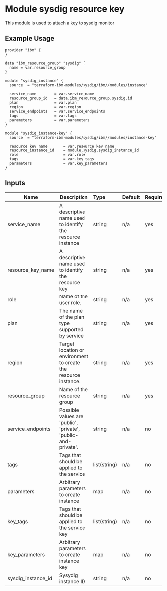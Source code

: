 # Module sysdig resource key 

This module is used to attach a key to sysdig monitor

## Example Usage
```
provider "ibm" {
}

data "ibm_resource_group" "sysdig" {
  name = var.resource_group
}

module "sysdig_instance" {
  source  = "terraform-ibm-modules/sysdig/ibm//modules/instance"

  service_name        = var.service_name
  resource_group_id   = data.ibm_resource_group.sysdig.id
  plan                = var.plan
  region              = var.region
  service_endpoints   = var.service_endpoints
  tags                = var.tags
  parameters          = var.parameters
}

module "sysdig_instance-key" {
  source  = "terraform-ibm-modules/sysdig/ibm//modules/instance-key"

  resource_key_name       = var.resource_key_name
  resource_instance_id    = module.sysdig.sysdig_instance_id  
  role                    = var.role
  tags                    = var.key_tags
  parameters              = var.key_parameters
}
```

<!-- BEGINNING OF PRE-COMMIT-TERRAFORM DOCS HOOK -->
## Inputs


| Name               | Description                                                      | Type         | Default | Required |
|--------------------|------------------------------------------------------------------|:-------------|:------- |:---------|
| service\_name      | A descriptive name used to identify the resource instance        | string       | n/a     | yes      |
| resource\_key\_name| A descriptive name used to identify the resource key             | string       | n/a     | yes      |
| role               | Name of the user role.                                           | string       | n/a     | yes      |
| plan               | The name of the plan type supported by service.                  | string       | n/a     | yes      |
| region             | Target location or environment to create the resource instance.  | string       | n/a     | yes      |
| resource\_group    | Name of the resource group                                       | string       | n/a     | yes      |
| service\_endpoints | Possible values are 'public', 'private', 'public-and-private'.   | string       | n/a     | no       |
| tags               | Tags that should be applied to the service                       | list(string) | n/a     | no       |
| parameters         | Arbitrary parameters to create instance                          | map          | n/a     | no       |
| key\_tags          | Tags that should be applied to the service key                   | list(string) | n/a     | no       |
| key\_parameters    | Arbitrary parameters to create instance key                      | map          | n/a     | no       |
| sysdig\_instance_id| Sysydig instance ID                                              | string       | n/a     | no       |